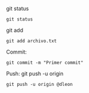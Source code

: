 git status
```
git status
```
git add
```
git add archivo.txt 
```
Commit:
```
git commit -m "Primer commit"
```
Push:
git push -u origin <branch>
```
git push -u origin @dleon
```
